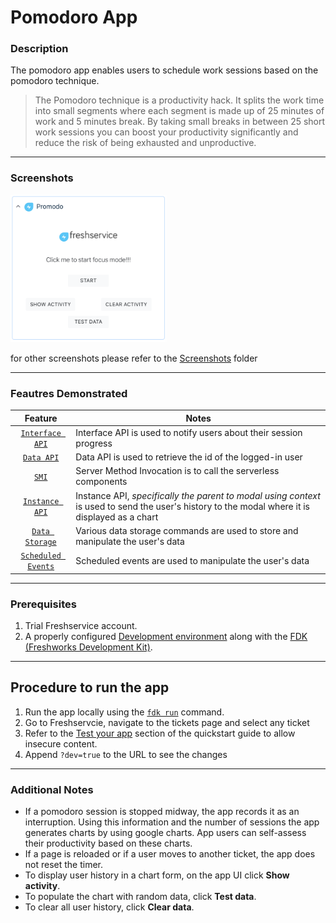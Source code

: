 # Pomodoro App

### Description

The pomodoro app enables users to schedule work sessions based on the pomodoro technique.

> The Pomodoro technique is a productivity hack. It splits the work time into small segments where each segment is made up of 25 minutes of work and 5 minutes break. By taking small breaks in between 25 short work sessions you can boost your productivity significantly and reduce the risk of being exhausted and unproductive.

* * *

### Screenshots

<img src="https://github.com/freshworks-developers/pomodoro-app/blob/main/Screenshots/App%20Face.png" width="250">  

for other screenshots please refer to the [Screenshots](./screenshots/) folder

* * *

### Feautres Demonstrated

| Feature | Notes |
| :---: | --- |
| [`Interface API`](https://developer.freshservice.com/docs/interface/) | Interface API is used to notify users about their session progress|
| [`Data API`](https://developer.freshservice.com/docs/data-api/) | Data API is used to retrieve the id of the logged-in user |
| [`SMI`](https://developer.freshservice.com/docs/server-method-invocation/) | Server Method Invocation is to call the serverless components|
| [`Instance API`](https://developer.freshservice.com/docs/instance-api/#parenttomodal) | Instance API, _specifically the parent to modal using context_ is used to send the user's history to the modal where it is displayed as a chart|
| [`Data Storage`](https://developer.freshservice.com/docs/data-storage/) | Various data storage commands are used to store and manipulate the user's data |
| [`Scheduled Events`](https://developer.freshservice.com/docs/scheduled-events/) | Scheduled events are used to manipulate the user's data |

* * *

### Prerequisites

1. Trial Freshservice account.
2. A properly configured [Development environment](https://developer.freshservice.com/docs/quick-start/) along with the [FDK (Freshworks Development Kit)](https://developer.freshservice.com/docs/freshworks-cli/).

* * *

## Procedure to run the app

1. Run the app locally using the [`fdk run`](https://developers.freshservice.com/docs/freshworks-cli/#_run) command.
2. Go to Freshservcie, navigate to the tickets page and select any ticket
3. Refer to the [Test your app](https://developer.freshservice.com/docs/quick-start/) section of the quickstart guide to allow insecure content.
4. Append `?dev=true` to the URL to see the changes

* * *

### Additional Notes

* If a pomodoro session is stopped midway, the app records it as an interruption. Using this information and the number of sessions the app generates charts by using google charts. App users can self-assess their productivity based on these charts.
* If a page is reloaded or if a user moves to another ticket, the app does not reset the timer.
* To display user history in a chart form, on the app UI click **Show activity**.
* To populate the chart with random data, click **Test data**.
* To clear all user history, click **Clear data**.
